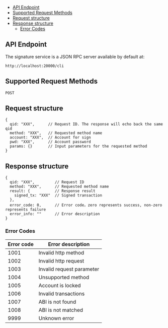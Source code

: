 


- [API Endpoint](#api-endpoint)
- [Supported Request Methods](#supported-request-methods)
- [Request structure](#request-structure)
- [Response structure](#response-structure)
  - [Error Codes](#error-codes)

## API Endpoint

The signature service is a JSON RPC server available by default at:
```
http://localhost:20000/cli
```

## Supported Request Methods
```
POST
```

## Request structure

```
{
  qid: "XXX",      // Request ID. The response will echo back the same qid
  method: "XXX",   // Requested method name
  account: "XXX",  // Account for sign
  pwd: "XXX",      // Account password
  params: {}       // Input parameters for the requested method
}
```

## Response structure

```
{
  qid: "XXX",         // Request ID
  method: "XXX",      // Requested method name
  result: {           // Response result
    signed_tx: "XXX"  // Signed transaction
  },
  error_code: 0,      // Error code，zero represents success, non-zero represents failure
  error_info: ""      // Error description
}
```

### Error Codes

Error code | Error description
---------- | -----------------
1001       | Invalid http method
1002       | Invalid http request
1003       | Invalid request parameter
1004       | Unsupported method
1005       | Account is locked
1006       | Invalid transactions
1007       | ABI is not found
1008       | ABI is not matched
9999       | Unknown error
